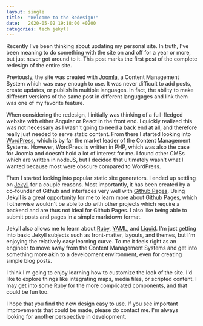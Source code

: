 ```yaml
---
layout: single
title:  "Welcome to the Redesign!"
date:   2020-05-02 19:18:00 +0200
categories: tech jekyll
---
```

Recently I've been thinking about updating my personal site. In truth, I've been meaning to do something with the site on and off for a year or more, but just never got around to it. This post marks the first post of the complete redesign of the entire site.

Previously, the site was created with [Joomla][joomla], a Content Management System which was easy enough to use. It was never difficult to add posts, create updates, or publish in multiple languages. In fact, the ability to make different versions of the same post in different langugages and link them was one of my favorite feature.

When considering the redesign, I initially was thinking of a full-fledged website with either Angular or React in the front end. I quickly realized this was not necessary as I wasn't going to need a back end at all, and therefore really just needed to serve static content. From there I started looking into [WordPress][wordpress], which is by far the market leader of the Content Management Systems. However, WordPress is written in PHP, which was also the case for Joomla and doesn't hold a lot of interest for me. I found other CMSs which are written in nodeJS, but I decided that ultimately wasn't what I wanted because most were obscure compared to WordPress.

Then I started looking into popular static site generators. I ended up settling on [Jekyll][jekyll] for a couple reasons. Most importantly, it has been created by a co-founder of Github and interfaces very well with [Github Pages][githubpages]. Using Jekyll is a great opportunity for me to learn more about Github Pages, which I otherwise wouldn't be able to do with other projects which require a backend and are thus not ideal for Github Pages. I also like being able to submit posts and pages in a simple markdown format.

Jekyll also allows me to learn about [Ruby][ruby], [YAML][yaml], and [Liquid][liquid]. I'm just getting into basic Jekyll subjects such as  front-matter, layouts, and themes, but I'm enjoying the relatively easy learning curve. To me it feels right as an engineer to move away from the Content Management Systems and get into something more akin to a development environment, even for creating simple blog posts.

I think I'm going to enjoy learning how to customize the look of the site. I'd like to explore things like integrating maps, media files, or scripted content. I may get into some Ruby for the more complicated components, and that could be fun too.

I hope that you find the new design easy to use. If you see important improvements that could be made, please do contact me. I'm always looking for another perspective in development.

[githubpages]: https://pages.github.com/
[jekyll]: https://jekyllrb.com/
[joomla]: https://www.joomla.org/
[liquid]: https://shopify.github.io/liquid/
[ruby]: https://www.ruby-lang.org/
[wordpress]: https://wordpress.com/
[yaml]: https://yaml.org/
